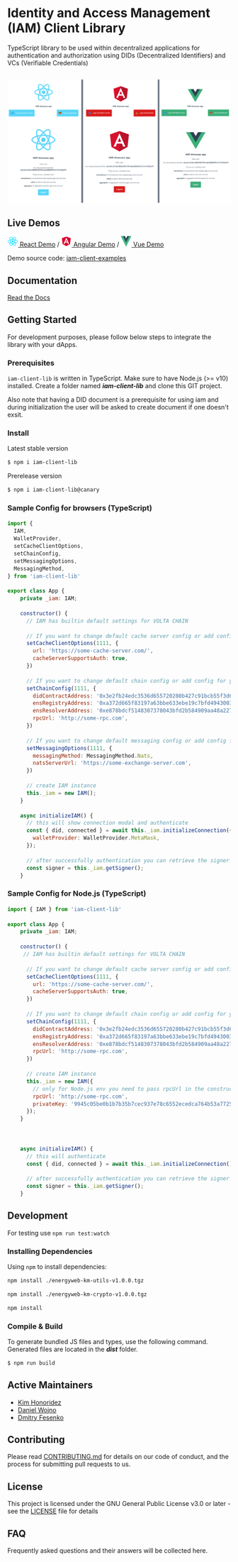 # Identity and Access Management (IAM) Client Library

TypeScript library to be used within decentralized applications for authentication and authorization using DIDs (Decentralized Identifiers) and VCs (Verifiable Credentials)

##

![IAM-client-lib demos](screenshots/react-angular-vue_demos.png)

## Live Demos

[![react logo](examples/react-icon.png) React Demo](https://did-auth-demo.energyweb.org/react-example/) / [![angular logo](examples/angular-icon.png) Angular Demo](https://did-auth-demo.energyweb.org/angular-example/) / [![vue logo](examples/vue-icon.png) Vue Demo](https://did-auth-demo.energyweb.org/vue-example/)

Demo source code: [iam-client-examples](https://github.com/energywebfoundation/iam-client-examples)

## Documentation

[Read the Docs](https://energy-web-foundation-iam-client-lib.readthedocs-hosted.com/_/sharing/ojw5kxd0al7k1llbcp78i6oiv)

## Getting Started

For development purposes, please follow below steps to integrate the library with your dApps.

### Prerequisites

`iam-client-lib` is written in TypeScript. Make sure to have Node.js (>= v10) installed.
Create a folder named **_iam-client-lib_** and clone this GIT project.

Also note that having a DID document is a prerequisite for using iam and during initialization the user will be asked to create document if one doesn't exsit.

### Install

Latest stable version

```sh
$ npm i iam-client-lib
```

Prerelease version

```sh
$ npm i iam-client-lib@canary
```

### Sample Config for browsers (TypeScript)

```js
import {
  IAM,
  WalletProvider,
  setCacheClientOptions,
  setChainConfig,
  setMessagingOptions,
  MessagingMethod,
} from 'iam-client-lib'

export class App {
    private _iam: IAM;

    constructor() {
      // IAM has builtin default settings for VOLTA CHAIN

      // If you want to change default cache server config or add config for your network
      setCacheClientOptions(1111, {
        url: 'https://some-cache-server.com/',
        cacheServerSupportsAuth: true,
      })

      // If you want to change default chain config or add config for your network
      setChainConfig(1111, {
        didContractAddress: '0x3e2fb24edc3536d655720280b427c91bcb55f3d6',
        ensRegistryAddress: '0xa372d665f83197a63bbe633ebe19c7bfd4943003',
        ensResolverAddress: '0xe878bdcf5148307378043bfd2b584909aa48a227',
        rpcUrl: 'http://some-rpc.com',
      })

      // If you want to change default messaging config or add config for your network
      setMessagingOptions(1111, {
        messagingMethod: MessagingMethod.Nats,
        natsServerUrl: 'https://some-exchange-server.com',
      })

      // create IAM instance
      this._iam = new IAM();
    }

    async initializeIAM() {
      // this will show connection modal and authenticate
      const { did, connected } = await this._iam.initializeConnection({
        walletProvider: WalletProvider.MetaMask,
      });

      // after successfully authentication you can retrieve the signer
      const signer = this._iam.getSigner();
    }

```

### Sample Config for Node.js (TypeScript)

```js
import { IAM } from 'iam-client-lib'

export class App {
    private _iam: IAM;

    constructor() {
     // IAM has builtin default settings for VOLTA CHAIN

      // If you want to change default cache server config or add config for your network
      setCacheClientOptions(1111, {
        url: 'https://some-cache-server.com/',
        cacheServerSupportsAuth: true,
      })

      // If you want to change default chain config or add config for your network
      setChainConfig(1111, {
        didContractAddress: '0x3e2fb24edc3536d655720280b427c91bcb55f3d6',
        ensRegistryAddress: '0xa372d665f83197a63bbe633ebe19c7bfd4943003',
        ensResolverAddress: '0xe878bdcf5148307378043bfd2b584909aa48a227',
        rpcUrl: 'http://some-rpc.com',
      })

      // create IAM instance
      this._iam = new IAM({
        // only for Node.js env you need to pass rpcUrl in the constructor
        rpcUrl: 'http://some-rpc.com',
        privateKey: '9945c05be0b1b7b35b7cec937e78c6552ecedca764b53a772547d94a687db929'
      });
    }



    async initializeIAM() {
      // this will authenticate
      const { did, connected } = await this._iam.initializeConnection();

      // after successfully authentication you can retrieve the signer
      const signer = this._iam.getSigner();
    }

```

## Development

For testing use `npm run test:watch`

### Installing Dependencies

Using `npm` to install dependencies:

```sh
npm install ./energyweb-km-utils-v1.0.0.tgz
```

```sh
npm install ./energyweb-km-crypto-v1.0.0.tgz
```

```sh
npm install
```

### Compile & Build

To generate bundled JS files and types, use the following command. Generated files are located in the **_dist_** folder.

```sh
$ npm run build
```

## Active Maintainers

- [Kim Honoridez](https://github.com/kim-energyweb)
- [Daniel Wojno](https://github.com/dwojno)
- [Dmitry Fesenko](https://github.com/JGiter)

## Contributing

Please read [CONTRIBUTING.md](https://gist.github.com/PurpleBooth/b24679402957c63ec426) for details on our code of conduct, and the process for submitting pull requests to us.

## License

This project is licensed under the GNU General Public License v3.0 or later - see the [LICENSE](LICENSE) file for details

## FAQ

Frequently asked questions and their answers will be collected here.
